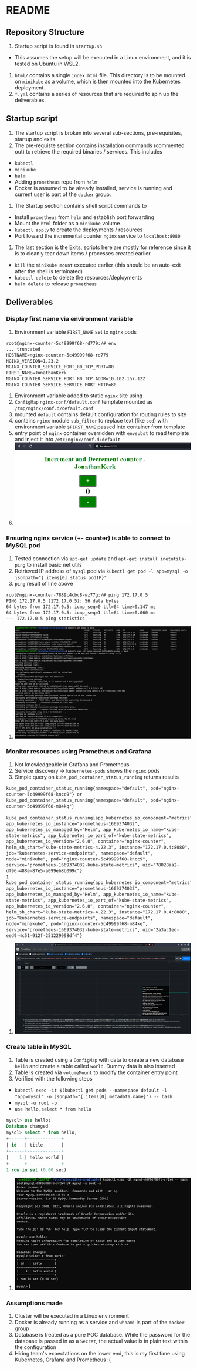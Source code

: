 # README

## Repository Structure
1. Startup script is found in `startup.sh`
  - This assumes the setup will be executed in a Linux environment, and it is tested on Ubuntu in WSL2.
1. `html/` contains a single `index.html` file. This directory is to be mounted on `minikube` as a volume, which is then mounted into the Kubernetes deployment.
1. `*.yml` contains a series of resources that are required to spin up the deliverables.


## Startup script
1. The startup script is broken into several sub-sections, pre-requisites, startup and exits
1. The pre-requiste section contains installation commands (commented out) to retrieve the required binaries / services. This includes
  - `kubectl`
  - `minikube`
  - `helm`
  - Adding `prometheus` repo from `helm`
  - Docker is assumed to be already installed, service is running and current user is part of the `docker` group.
1. The Startup section contains shell script commands to 
  - Install `prometheus` from `helm` and establish port forwarding
  - Mount the `html` folder as a `minikube` volume
  - `kubectl apply` to create the deployments / resources
  - Port foward the incremental counter `nginx` service to `localhost:8080`
1. The last section is the Exits, scripts here are mostly for reference since it is to cleanly tear down items / processes created earlier.
  - `kill` the `minikube mount` executed earlier (this should be an auto-exit after the shell is terminated)
  - `kubectl delete` to delete the resources/deployments
  - `helm delete` to release `prometheus`

## Deliverables

### Display first name via environment variable
1. Environment variable `FIRST_NAME` set to `nginx` pods
```env
root@nginx-counter-5c49999f68-rd779:/# env
... truncated
HOSTNAME=nginx-counter-5c49999f68-rd779
NGINX_VERSION=1.23.2
NGINX_COUNTER_SERVICE_PORT_80_TCP_PORT=80
FIRST_NAME=JonathanKerk
NGINX_COUNTER_SERVICE_PORT_80_TCP_ADDR=10.102.157.122
NGINX_COUNTER_SERVICE_SERVICE_PORT_HTTP=80
```
1. Environment variable added to static `nginx` site using
  1. `ConfigMap` `nginx-conf/default.conf` template mounted as `/tmp/nginx/conf.d/default.conf`
  1. mounted `default` contains default configuration for routing rules to site
  1. contains `nginx` module `sub_filter` to replace text (like `sed`) with environment variable `$FIRST_NAME` passed into container from template
1. entry point of `nginx` container overridden with `envsubst` to read template and inject it into `/etc/nginx/conf.d/default` 
1. ![Screencap proof](screencaps/static_site_env_var_display.png)

### Ensuring nginx service (+- counter) is able to connect to MySQL pod
1. Tested connection via `apt-get update` and `apt-get install inetutils-ping` to install basic net utils
1. Retrieved IP address of `mysql` pod via `kubectl get pod -l app=mysql -o jsonpath="{.items[0].status.podIP}"`
1. `ping` result of line above 
  ```
  root@nginx-counter-7889c4cbc8-wz77g:/# ping 172.17.0.5
  PING 172.17.0.5 (172.17.0.5): 56 data bytes
  64 bytes from 172.17.0.5: icmp_seq=0 ttl=64 time=0.147 ms
  64 bytes from 172.17.0.5: icmp_seq=1 ttl=64 time=0.060 ms
  --- 172.17.0.5 ping statistics ---
  ```
1. ![Screencap proof](screencaps/nginx_mysql_connectivity.png)

### Monitor resources using Prometheus and Grafana
1. Not knowledgeable in Grafana and Prometheus
1. Service discovery -> `kubernetes-pods` shows the `nginx` pods
1. Simple query on `kube_pod_container_status_running` returns results
```code
kube_pod_container_status_running{namespace="default", pod="nginx-counter-5c49999f68-kncc9"} or kube_pod_container_status_running{namespace="default", pod="nginx-counter-5c49999f68-m84kq"}

kube_pod_container_status_running{app_kubernetes_io_component="metrics", app_kubernetes_io_instance="prometheus-1669374032", app_kubernetes_io_managed_by="Helm", app_kubernetes_io_name="kube-state-metrics", app_kubernetes_io_part_of="kube-state-metrics", app_kubernetes_io_version="2.6.0", container="nginx-counter", helm_sh_chart="kube-state-metrics-4.22.3", instance="172.17.0.4:8080", job="kubernetes-service-endpoints", namespace="default", node="minikube", pod="nginx-counter-5c49999f68-kncc9", service="prometheus-1669374032-kube-state-metrics", uid="78028aa2-df96-488e-87e5-a099eb8b099c"}
1
kube_pod_container_status_running{app_kubernetes_io_component="metrics", app_kubernetes_io_instance="prometheus-1669374032", app_kubernetes_io_managed_by="Helm", app_kubernetes_io_name="kube-state-metrics", app_kubernetes_io_part_of="kube-state-metrics", app_kubernetes_io_version="2.6.0", container="nginx-counter", helm_sh_chart="kube-state-metrics-4.22.3", instance="172.17.0.4:8080", job="kubernetes-service-endpoints", namespace="default", node="minikube", pod="nginx-counter-5c49999f68-m84kq", service="prometheus-1669374032-kube-state-metrics", uid="2a3ac1ed-eed9-4c51-912f-251229998df4"}
```
1. ![Screencap proof](screencaps/prometheus_monitoring_output.png)


### Create table in MySQL
1. Table is created using a `ConfigMap` with data to create a new database `hello` and create a table called `world`. Dummy data is also inserted
1. Table is created via `volumeMount` to modify the container entry point
1. Verified with the following steps
  - `kubectl exec -it $(kubectl get pods --namespace default -l "app=mysql" -o jsonpath="{.items[0].metadata.name}") -- bash`
  - `mysql -u root -p`
  - `use hello`, `select * from hello`
  ```sql
  mysql> use hello;
  Database changed
  mysql> select * from hello;
  +------+-------------+
  | id   | title       |
  +------+-------------+
  |    1 | hello world |
  +------+-------------+
  1 row in set (0.00 sec)
  ```
1. ![Screencap proof](screencaps/mysql_init_data.png)

### Assumptions made
1. Cluster will be executed in a Linux environment
1. Docker is already running as a service and `whoami` is part of the `docker` group
1. Database is treated as a pure POC database. While the password for the database is passed in as a `Secret`, the actual value is in plain text within the configuration
1. Hiring team's expectations on the lower end, this is my first time using Kubernetes, Grafana and Prometheus :(


